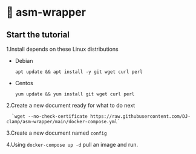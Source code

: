 ﻿# 🚢 asm-wrapper

## Start the tutorial

1.Install depends on these Linux distributions

- Debian

  `apt update && apt install -y git wget curl perl`

- Centos

  `yum update && yum install git wget curl perl`

2.Create a new document ready for what to do next

      `wget --no-check-certificate https://raw.githubusercontent.com/DJ-clamp/asm-wrapper/main/docker-compose.yml`

3.Create a new document named `config`

4.Using `docker-compose up -d` pull an image and run.
